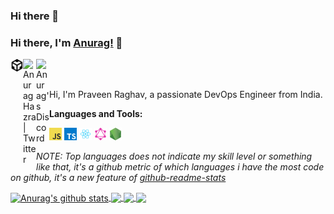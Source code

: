 ### Hi there 👋

<!--
**praveenraghav01/praveenraghav01** is a ✨ _special_ ✨ repository because its `README.md` (this file) appears on your GitHub profile.

Here are some ideas to get you started:

- 🔭 I’m currently working on ...
- 🌱 I’m currently learning ...
- 👯 I’m looking to collaborate on ...
- 🤔 I’m looking for help with ...
- 💬 Ask me about ...
- 📫 How to reach me: ...
- 😄 Pronouns: ...
- ⚡ Fun fact: ...
-->
### Hi there, I'm [Anurag!](https://anuraghazra.github.io) 👋

<a href="https://codesandbox.io/u/anuraghazra">
  <img align="left" alt="Anurag Hazra | CodeSandbox" width="20px" src="https://raw.githubusercontent.com/anuraghazra/anuraghazra/master/assets/codesandbox.svg" />
</a>
<a href="https://twitter.com/anuraghazru">
  <img align="left" alt="Anurag Hazra | Twitter" width="21px" src="https://raw.githubusercontent.com/anuraghazra/anuraghazra/master/assets/twitter.svg" />
</a>
<a href="https://discord.gg/VK4k3Br">
  <img align="left" alt="Anurag's Discord" width="21px" src="https://raw.githubusercontent.com/anuraghazra/anuraghazra/master/assets/discord-round.svg" />
</a>

<br />
<br />

Hi, I'm Praveen Raghav, a passionate DevOps Engineer from India.


**Languages and Tools:**  

<code><img height="20" src="https://raw.githubusercontent.com/github/explore/80688e429a7d4ef2fca1e82350fe8e3517d3494d/topics/javascript/javascript.png"></code>
<code><img height="20" src="https://raw.githubusercontent.com/github/explore/80688e429a7d4ef2fca1e82350fe8e3517d3494d/topics/typescript/typescript.png"></code>
<code><img height="20" src="https://raw.githubusercontent.com/github/explore/80688e429a7d4ef2fca1e82350fe8e3517d3494d/topics/react/react.png"></code>
<code><img height="20" src="https://raw.githubusercontent.com/github/explore/5c058a388828bb5fde0bcafd4bc867b5bb3f26f3/topics/graphql/graphql.png"></code>
<code><img height="20" src="https://raw.githubusercontent.com/github/explore/80688e429a7d4ef2fca1e82350fe8e3517d3494d/topics/nodejs/nodejs.png"></code>    

<!--- 
  if you have forked this to use on your profile, 
  Change the `github-readme-stats.praveenraghav01.vercel.app` to `github-readme-stats.vercel.app` 
--->

<!-- Change the `github-readme-stats.praveenraghav01.vercel.app` to `github-readme-stats.vercel.app`  -->

*NOTE: Top languages does not indicate my skill level or something like that, it's a github metric of which languages i have the most code on github, it's a new feature of [github-readme-stats](https://github.com/praveenraghav01/github-readme-stats)*


<a href="https://github.com/praveenraghav01/github-readme-stats">
  <img align="center" src="https://github-readme-stats.vercel.app/api?username=praveenraghav01&show_icons=true&include_all_commits=true&theme=radical" alt="Anurag's github stats" />
</a>
<a href="https://github.com/praveenraghav01/github-readme-stats">
  <img align="center" src="https://github-readme-stats.vercel.app/api/top-langs/?username=praveenraghav01&layout=compact&theme=radical" />
</a>

<a href="https://github.com/praveenraghav01/github-readme-stats">
  <img align="center" src="https://github-readme-stats.vercel.app/api/pin/?username=praveenraghav01&repo=github-readme-stats&theme=radical" />
</a>    
<a href="https://github.com/praveenraghav01/praveenraghav01.github.io">
  <img align="center" src="https://github-readme-stats.vercel.app/api/pin/?username=praveenraghav01&repo=praveenraghav01.github.io&theme=radical" />
</a>
